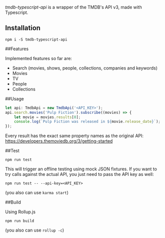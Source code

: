 _tmdb-typescript-api_ is a wrapper of the TMDB's API v3, made with Typescript.

## Installation

`npm i -S tmdb-typescript-api`

##Features

Implemented features so far are:
- Search (movies, shows, people, collections, companies and keywords)
- Movies
- TV
- People
- Collections

##Usage

```typescript
let api: TmdbApi = new TmdbApi('<API_KEY>');
api.search.movies('Pulp Fiction').subscribe((movies) => {
    let movie = movies.results[0];
    console.log(`Pulp Fiction was released in ${movie.release_date}`);
});

```

Every result has the exact same property names as the original API: https://developers.themoviedb.org/3/getting-started

##Test

`npm run test`

This will trigger an offline testing using mock JSON fixtures. If you want to try calls against the actual API, you just need to pass the API key as well:

`npm run test -- --api-key=<API_KEY>`

(you also can use `karma start`)


##Build

Using Rollup.js

`npm run build`

(you also can use `rollup -c`)